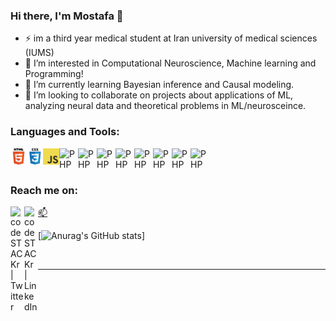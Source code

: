 ### Hi there, I'm Mostafa 👋 

- ⚡ im a third year medical student at Iran university of medical sciences (IUMS)
- 👀 I’m interested in Computational Neuroscience, Machine learning and Programming!
- 🌱 I’m currently learning Bayesian inference and Causal modeling.
- 💞️ I’m looking to collaborate on projects about applications of ML, analyzing neural data and theoretical problems in ML/neurosceince.

### Languages and Tools:

<img align="left" alt="HTML5" width="26px" src="https://raw.githubusercontent.com/github/explore/80688e429a7d4ef2fca1e82350fe8e3517d3494d/topics/html/html.png" />
<img align="left" alt="CSS3" width="26px" src="https://raw.githubusercontent.com/github/explore/80688e429a7d4ef2fca1e82350fe8e3517d3494d/topics/css/css.png" />
<img align="left" alt="JavaScript" width="26px" src="https://raw.githubusercontent.com/github/explore/80688e429a7d4ef2fca1e82350fe8e3517d3494d/topics/javascript/javascript.png" />
<img align="left" alt="PHP" width="30px" src="https://raw.githubusercontent.com/yurijserrano/Github-Profile-Readme-Logos/master/programming%20languages/php.png" />
<img align="left" alt="PHP" width="30px" src="https://raw.githubusercontent.com/yurijserrano/Github-Profile-Readme-Logos/f994c418a134b58c4aec11152f6a4a33fa89da26/programming%20languages/python.svg" />
<img align="left" alt="PHP" width="30px" src="https://raw.githubusercontent.com/yurijserrano/Github-Profile-Readme-Logos/f994c418a134b58c4aec11152f6a4a33fa89da26/programming%20languages/c%23.svg" />
<img align="left" alt="PHP" width="30px" src="https://raw.githubusercontent.com/yurijserrano/Github-Profile-Readme-Logos/f994c418a134b58c4aec11152f6a4a33fa89da26/programming%20languages/bash.svg" />
<img align="left" alt="PHP" width="30px" src="https://raw.githubusercontent.com/yurijserrano/Github-Profile-Readme-Logos/f994c418a134b58c4aec11152f6a4a33fa89da26/databases/mysql.svg" />
<img align="left" alt="PHP" width="30px" src="https://raw.githubusercontent.com/yurijserrano/Github-Profile-Readme-Logos/f994c418a134b58c4aec11152f6a4a33fa89da26/databases/postgresql.svg" />
<img align="left" alt="PHP" width="30px" src="https://raw.githubusercontent.com/yurijserrano/Github-Profile-Readme-Logos/f994c418a134b58c4aec11152f6a4a33fa89da26/cloud/firebase.svg" />
<img align="left" alt="PHP" width="30px" src="https://raw.githubusercontent.com/yurijserrano/Github-Profile-Readme-Logos/f994c418a134b58c4aec11152f6a4a33fa89da26/others/git.svg" />
<br />
<br />

### Reach me on:

<a href="mailto:abdollahisarvi.m@gmail.com">📫</a>
<a href="https://twitter.com/Mostafa_aSarvi/"><img align="left" alt="codeSTACKr | Twitter" width="22px" src="https://cdn.jsdelivr.net/npm/simple-icons@v3/icons/twitter.svg" /></a>
<a href="https://www.linkedin.com/in/mostafa-abdollahi-sarvi-320743200"><img align="left" alt="codeSTACKr | LinkedIn" width="22px" src="https://cdn.jsdelivr.net/npm/simple-icons@v3/icons/linkedin.svg" /></a>


[![Anurag's GitHub stats](https://github-readme-stats.vercel.app/api?username=anuraghazra)]






<br />

---
